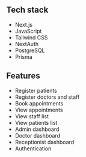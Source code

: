 ## Tech stack

- Next.js
- JavaScript
- Tailwind CSS
- NextAuth
- PostgreSQL
- Prisma
  
## Features

- Register patients
- Register doctors and staff
- Book appointments
- View appointments
- View staff list
- View patients list
- Admin dashboard
- Doctor dashboard
- Receptionist dashboard
- Authentication
  
